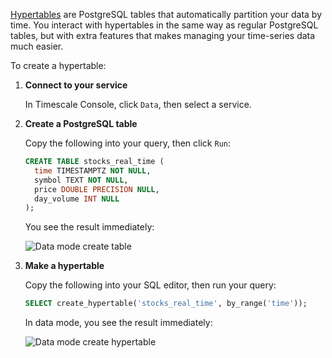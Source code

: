 
<Procedure>

[Hypertables][hypertables] are PostgreSQL tables that automatically partition your data by time. You interact
with hypertables in the same way as regular PostgreSQL tables, but with extra features that makes managing your
time-series data much easier.

To create a hypertable:

1. **Connect to your service**

    In Timescale Console, click `Data`, then select a service.

1. **Create a PostgreSQL table** 

    Copy the following into your query, then click `Run`:

    ```sql
    CREATE TABLE stocks_real_time (
      time TIMESTAMPTZ NOT NULL,
      symbol TEXT NOT NULL,
      price DOUBLE PRECISION NULL,
      day_volume INT NULL
    );
    ```
    You see the result immediately:

    ![Data mode create table](https://assets.timescale.com/docs/images/data-mode-create-table.png)

1.  **Make a hypertable**

    Copy the following into your SQL editor, then run your query:
    ```sql
    SELECT create_hypertable('stocks_real_time', by_range('time'));
    ```
    In data mode, you see the result immediately:

    ![Data mode create hypertable](https://assets.timescale.com/docs/images/data-mode-create-hypertable.png)

</Procedure>

[services-portal]: https://console.cloud.timescale.com/dashboard/services
[install-psql]: /use-timescale/:currentVersion:/integrations/query-admin/psql/
[popsql]: /getting-started/:currentVersion:/run-queries-from-console/#data-mode
[run-sqleditor]: /getting-started/:currentVersion:/run-queries-from-console/#sql-editor
[install-psql]: /use-timescale/:currentVersion:/integrations/query-admin/psql/
[hypertables]: /use-timescale/:currentVersion:/hypertables/about-hypertables/#hypertable-partitioning
